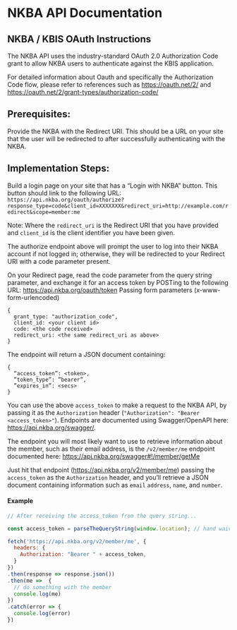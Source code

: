 # NKBA API Documentation

## NKBA / KBIS OAuth Instructions

The NKBA API uses the industry-standard OAuth 2.0 Authorization Code grant to allow NKBA users to authenticate against the KBIS application.

For detailed information about Oauth and specifically the Authorization Code flow, please refer to references such as https://oauth.net/2/ and https://oauth.net/2/grant-types/authorization-code/

## Prerequisites:

Provide the NKBA with the Redirect URI. This should be a URL on your site that the user will be redirected to after successfully authenticating with the NKBA.

## Implementation Steps:

Build a login page on your site that has a “Login with NKBA” button. This button should link to the following URL: `https://api.nkba.org/oauth/authorize?response_type=code&client_id=XXXXXXX&redirect_uri=http://example.com/redirect&scope=member:me`

Note: Where the `redirect_uri` is the Redirect URI that you have provided and `client_id` is the client identifier you have been given.

The authorize endpoint above will prompt the user to log into their NKBA account if not logged in; otherwise, they will be redirected to your Redirect URI with a code parameter present.

On your Redirect page, read the code parameter from the query string parameter, and exchange it for an access token by POSTing to the following URL:
https://api.nkba.org/oauth/token
Passing form parameters (x-www-form-urlencoded)

```
{ 
  grant_type: "authorization_code",
  client_id: <your client id>
  code: <the code received>
  redirect_uri: <the same redirect_uri as above>
}
```

The endpoint will return a JSON document containing:

```
{
  “access_token”: <token>,
  ”token_type”: ”bearer”,
  ”expires_in”: <secs>
}
```

You can use the above `access_token` to make a request to the NKBA API, by passing it as the `Authorization` header (`"Authorization": "Bearer <access_token>"`). Endpoints are documented using Swagger/OpenAPI here: https://api.nkba.org/swagger/.

The endpoint you will most likely want to use to retrieve information about the member, such as their email address, is the `/v2/member/me` endpoint documented here: https://api.nkba.org/swagger#!/member/getMe

Just hit that endpoint (https://api.nkba.org/v2/member/me) passing the `access_token` as the `Authorization` header, and you’ll retrieve a JSON document containing information such as `email` `address`, `name`, and `number`.

#### Example

```js
// After receiving the access_token from the query string...

const access_token = parseTheQueryString(window.location); // hand waiving, use something like qs or query-string to do this

fetch('https://api.nkba.org/v2/member/me', {
  headers: {
    Authorization: "Bearer " + access_token,
  }
})
.then(response => response.json())
.then(me =>  {
  // do something with the member
  console.log(me)
})
.catch(error => {
  console.log(error)
})
```
